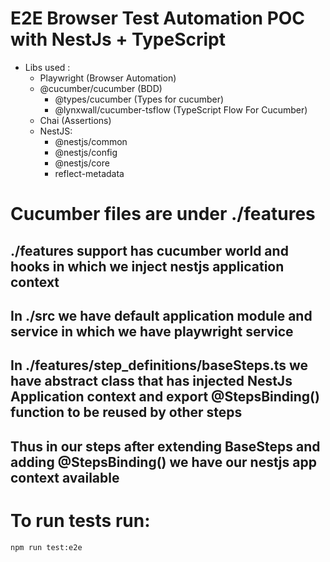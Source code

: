 # E2E Browser Test Automation POC with NestJs + TypeScript
* Libs used :
  * Playwright (Browser Automation)
  * @cucumber/cucumber (BDD)
    * @types/cucumber (Types for cucumber)
    * @lynxwall/cucumber-tsflow (TypeScript Flow For Cucumber)
  * Chai (Assertions)
  * NestJS:
    * @nestjs/common
    * @nestjs/config
    * @nestjs/core
    * reflect-metadata


# Cucumber files are under ./features
## ./features support has cucumber world and hooks in which we inject nestjs application context
## In ./src we have default application module and service in which we have playwright service
## In ./features/step_definitions/baseSteps.ts we have abstract class that has injected NestJs Application context and export  @StepsBinding() function to be reused by other steps
## Thus in our steps after extending BaseSteps and adding @StepsBinding() we have our nestjs app context available

# To run tests run:
``` sh
npm run test:e2e 
```